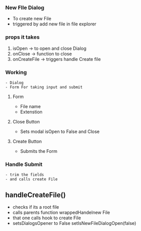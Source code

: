### New FIle Dialog

- To create new File
- triggered by add new file in file explorer


### props it takes

1. isOpen -> to open and close Dialog
2. onClose -> function to close
3. onCreateFile -> triggers handle Create file


### Working

    - Dialog 
    - Form For taking input and submit 

1. Form
    - File name 
    - Extenstion

2. Close Button
    - Sets modal isOpen to False and Close

3. Create Button
    - Submits the Form 
   

### Handle Submit 
    - trim the fields
    - and calls create File 

## handleCreateFile() 

- checks if its a root file 
- calls parents function wrappedHandelnew File 
- that one calls hook to create File
- setsDialogsOpener to False setIsNewFileDialogOpen(false)